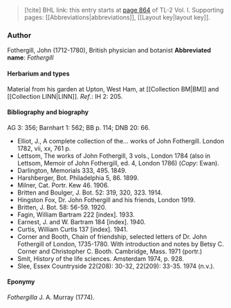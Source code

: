 > [!cite] BHL link: this entry starts at [page 864](https://www.biodiversitylibrary.org/page/33120995) of TL-2 Vol. I.
> Supporting pages: [[Abbreviations|abbreviations]], [[Layout key|layout key]].

### Author

Fothergill, John (1712-1780), British physician and botanist 
**Abbreviated name**: *Fothergill*

#### Herbarium and types

Material from his garden at Upton, West Ham, at [[Collection BM|BM]] and [[Collection LINN|LINN]].
*Ref*.: IH 2: 205.

#### Bibliography and biography

AG 3: 356; Barnhart 1: 562; BB p. 114; DNB 20: 66.
- Elliot, J., A complete collection of the... works of John Fothergill. London 1782, vii, xx, 761 p.
- Lettsom, The works of John Fothergill, 3 vols., London 1784 (also in Lettsom, Memoir of John Fothergill, ed. 4, London 1786) (*Copy*: Ewan).
- Darlington, Memorials 333, 495. 1849.
- Harshberger, Bot. Philadelphia 5, 86. 1899.
- Milner, Cat. Portr. Kew 46. 1906.
- Britten and Boulger, J. Bot. 52: 319, 320, 323. 1914.
- Hingston Fox, Dr. John Fothergill and his friends, London 1919.
- Britten, J. Bot. 58: 56-59. 1920.
- Fagin, William Bartram 222 \[index\]. 1933.
- Earnest, J. and W. Bartram 184 \[index\]. 1940.
- Curtis, William Curtis 137 \[index\]. 1941.
- Corner and Booth, Chain of friendship, selected letters of Dr. John Fothergill of London, 1735-1780. With introduction and notes by Betsy C. Corner and Christopher C. Booth. Cambridge, Mass. 1971 (portr.)
- Smit, History of the life sciences. Amsterdam 1974, p. 928.
- Slee, Essex Countryside 22(208): 30-32, 22(209): 33-35. 1974 (n.v.).

#### Eponymy

*Fothergilla* J. A. Murray (1774).

